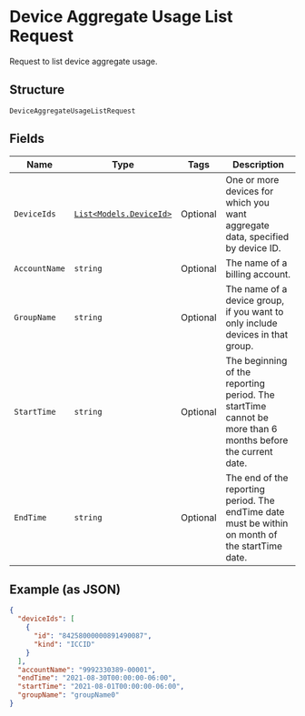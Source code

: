 
# Device Aggregate Usage List Request

Request to list device aggregate usage.

## Structure

`DeviceAggregateUsageListRequest`

## Fields

| Name | Type | Tags | Description |
|  --- | --- | --- | --- |
| `DeviceIds` | [`List<Models.DeviceId>`](../../doc/models/device-id.md) | Optional | One or more devices for which you want aggregate data, specified by device ID. |
| `AccountName` | `string` | Optional | The name of a billing account. |
| `GroupName` | `string` | Optional | The name of a device group, if you want to only include devices in that group. |
| `StartTime` | `string` | Optional | The beginning of the reporting period. The startTime cannot be more than 6 months before the current date. |
| `EndTime` | `string` | Optional | The end of the reporting period. The endTime date must be within on month of the startTime date. |

## Example (as JSON)

```json
{
  "deviceIds": [
    {
      "id": "84258000000891490087",
      "kind": "ICCID"
    }
  ],
  "accountName": "9992330389-00001",
  "endTime": "2021-08-30T00:00:00-06:00",
  "startTime": "2021-08-01T00:00:00-06:00",
  "groupName": "groupName0"
}
```


